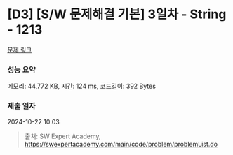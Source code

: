 # [D3] [S/W 문제해결 기본] 3일차 - String - 1213 

[문제 링크](https://swexpertacademy.com/main/code/problem/problemDetail.do?contestProbId=AV14P0c6AAUCFAYi) 

### 성능 요약

메모리: 44,772 KB, 시간: 124 ms, 코드길이: 392 Bytes

### 제출 일자

2024-10-22 10:03



> 출처: SW Expert Academy, https://swexpertacademy.com/main/code/problem/problemList.do